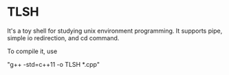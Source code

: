 # TLSH
It's a toy shell for studying unix environment programming.
It supports pipe, simple io redirection, and cd command.

To compile it, use 

"g++ -std=c++11 -o TLSH *.cpp"

